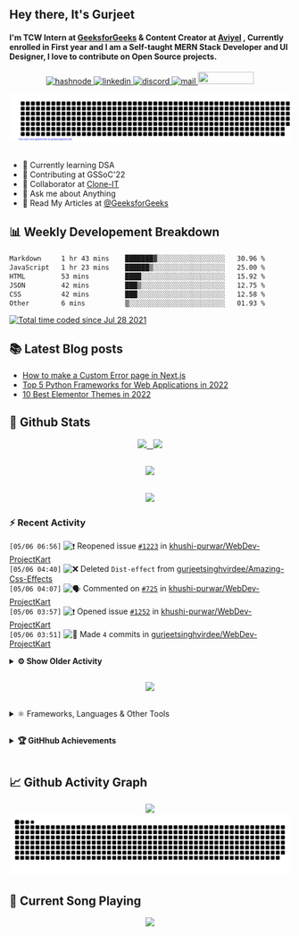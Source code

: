 ## Hey there, It's Gurjeet
#### I'm TCW Intern at [GeeksforGeeks](https://www.geeksforgeeks.org/) & Content Creator at [Aviyel](https://aviyel.com/discussions) , Currently enrolled in First year and I am a Self-taught MERN Stack Developer and UI Designer, I love to contribute on Open Source projects. 

<p align="center">
    <a href="https://gurjeet.hashnode.dev/" target="_blank">
    <img src="https://img.shields.io/badge/@gurjeetsingh-5C87FE?style=for-the-badge&logo=hashnode&logoColor=white" width="130" height="22" alt="hashnode">
    <a href="https://www.linkedin.com/in/gurjeet-singh-virdee-25a476199/" target="_blank">
    <img src="https://img.shields.io/badge/Gurjeet%20Singh%20Virdee-1976D2?style=for-the-badge&logo=linkedin&logoColor=white" width="150" height="22" alt="linkedin">
    <a href="https://discordapp.com/users/916597112882495510" target="_blank">
    <img src="https://img.shields.io/badge/@Guri-5865F2?style=for-the-badge&logo=discord&logoColor=white" width="80" height="22" alt="discord">
    <a href="https://leetcode.com/gurjeetsinghvirdee/" target="_blank">
    <img src="https://img.shields.io/badge/@gurjeetsinghvirdee-FFA116?style=for-the-badge&logo=leetcode&logoColor=white" width="150" height="22" alt="mail">
    <a href = "mailto: gurjeetsinghvirdee@gmail.com" target="_blank"><img src="https://img.shields.io/badge/Say, Hello-D74E43?style=for-the-badge&logo=gmail&logoColor=white" width="100" height="22"></a>
 </p>
 
<p align="center">
    <img src="https://github.com/gurjeetsinghvirdee/gurjeetsinghvirdee/blob/main/gitartwork.svg" />
</p>    
   
 
##         
        
<ul align="left">
  <li> 🏫 Currently learning DSA </li>
  <li> 💜 Contributing at GSSoC'22 </li>
  <li> 🤝 Collaborator at <a href="https://github.com/Rayman-Sodhi/Clone-IT"> Clone-IT </a></li>
  <li> 💬 Ask me about Anything </li>
  <li> 📕 Read My Articles at 
   <a href="https://auth.geeksforgeeks.org/user/gurjeetsinghvirdee/articles" target="_blank">@GeeksforGeeks</a>
 </li>
</ul>  
        
##        
  
## 📊 Weekly Developement Breakdown
  
<!--START_SECTION:waka-->

```text
Markdown     1 hr 43 mins    ███████▓░░░░░░░░░░░░░░░░░   30.96 %
JavaScript   1 hr 23 mins    ██████▒░░░░░░░░░░░░░░░░░░   25.00 %
HTML         53 mins         ████░░░░░░░░░░░░░░░░░░░░░   15.92 %
JSON         42 mins         ███▒░░░░░░░░░░░░░░░░░░░░░   12.75 %
CSS          42 mins         ███░░░░░░░░░░░░░░░░░░░░░░   12.58 %
Other        6 mins          ▒░░░░░░░░░░░░░░░░░░░░░░░░   01.93 %
```

<!--END_SECTION:waka--> 

<a href="https://wakatime.com/@ff7098eb-56b3-4619-bbbb-86aad0fce365"><img src="https://wakatime.com/badge/user/ff7098eb-56b3-4619-bbbb-86aad0fce365.svg?style=for-the-badge" alt="Total time coded since Jul 28 2021" /></a>
  
    
## 📚 Latest Blog posts
<!-- BLOG-POST-LIST:START -->
- [How to make a Custom Error page in Next.js](https://gurjeet.hashnode.dev/how-to-make-a-custom-error-page-in-nextjs)
- [Top 5 Python Frameworks for Web Applications in 2022](https://gurjeet.hashnode.dev/top-5-python-frameworks-for-web-applications-in-2022)
- [10 Best Elementor Themes in 2022](https://gurjeet.hashnode.dev/10-best-elementor-themes-in-2022)
<!-- BLOG-POST-LIST:END -->  
  
##
        
## 💫 Github Stats
        
<div align="center">
 <a href="https://github-readme-streak-stats.herokuapp.com/?user=gurjeetsinghvirdee&theme=synthwave" target="_blank">
   <img width="45%" src="https://github-readme-streak-stats.herokuapp.com/?user=gurjeetsinghvirdee&theme=synthwave" /> &nbsp;
 </a>
    
 <a href="https://github-readme-stats.vercel.app/api?username=gurjeetsinghvirdee&show_icons=true&theme=synthwave&include_all_commits=true" target="_blank">
  <img width="45%" src="https://github-readme-stats.vercel.app/api?username=gurjeetsinghvirdee&show_icons=true&theme=synthwave&include_all_commits=true" />
 </a>
</div>      
  
##
        
<div align="center">
   <a href="https://github-readme-stats.vercel.app/api/top-langs/?username=gurjeetsinghvirdee&layout=compact&hide=html&theme=synthwave" target="_blank">
       <img width="43%" src="https://github-readme-stats.vercel.app/api/top-langs/?username=gurjeetsinghvirdee&layout=compact&&theme=synthwave" />  
   </a> 
</div>   

##        
  
<p align="center">
  <img src="https://github-profile-summary-cards.vercel.app/api/cards/profile-details?username=gurjeetsinghvirdee&theme=dracula&hide_border=true" />
</p>
        
### ⚡ Recent Activity     
        
<!--START_SECTION:activity-->  
`[05/06 06:56]` <img alt="❗️" src="https://github.com/cheesits456/github-activity-readme/raw/master/icons/issue.png" align="top" height="18"> Reopened issue [`#1223`](https://github.com//khushi-purwar/WebDev-ProjectKart/issues/1223 'RomRom travel website') in [khushi-purwar/WebDev-ProjectKart](https://github.com/khushi-purwar/WebDev-ProjectKart)  
`[05/06 04:40]` <img alt="❌" src="https://github.com/cheesits456/github-activity-readme/raw/master/icons/delete.png" align="top" height="18"> Deleted `Dist-effect` from [gurjeetsinghvirdee/Amazing-Css-Effects](https://github.com/gurjeetsinghvirdee/Amazing-Css-Effects)  
`[05/06 04:07]` <img alt="🗣" src="https://github.com/cheesits456/github-activity-readme/raw/master/icons/comment.png" align="top" height="18"> Commented on [`#725`](https://github.com//khushi-purwar/WebDev-ProjectKart/issues/725 'Adding SpaceX Website Clone') in [khushi-purwar/WebDev-ProjectKart](https://github.com/khushi-purwar/WebDev-ProjectKart)  
`[05/06 03:57]` <img alt="❗️" src="https://github.com/cheesits456/github-activity-readme/raw/master/icons/issue.png" align="top" height="18"> Opened issue [`#1252`](https://github.com//khushi-purwar/WebDev-ProjectKart/issues/1252 'Markdown Blog') in [khushi-purwar/WebDev-ProjectKart](https://github.com/khushi-purwar/WebDev-ProjectKart)  
`[05/06 03:51]` <img alt="📝" src="https://github.com/cheesits456/github-activity-readme/raw/master/icons/commit.png" align="top" height="18"> Made `4` commits in [gurjeetsinghvirdee/WebDev-ProjectKart](https://github.com/gurjeetsinghvirdee/WebDev-ProjectKart)  

<details><summary><b> ⚙️ Show Older Activity</b></summary>

`[05/06 03:27]` <img alt="🎉" src="https://github.com/cheesits456/github-activity-readme/raw/master/icons/merge.png" align="top" height="18"> Merged PR [`#1251`](https://github.com//khushi-purwar/WebDev-ProjectKart/pull/1251 'Sound Classifier added') in [khushi-purwar/WebDev-ProjectKart](https://github.com/khushi-purwar/WebDev-ProjectKart)  
`[05/06 03:27]` <img alt="📝" src="https://github.com/cheesits456/github-activity-readme/raw/master/icons/commit.png" align="top" height="18"> Made `4` commits in [khushi-purwar/WebDev-ProjectKart](https://github.com/khushi-purwar/WebDev-ProjectKart)  
`[05/06 03:27]` <img alt="❗️" src="https://github.com/cheesits456/github-activity-readme/raw/master/icons/issue.png" align="top" height="18"> Closed issue [`#1201`](https://github.com//khushi-purwar/WebDev-ProjectKart/issues/1201 'Sound Classifier Web App') in [khushi-purwar/WebDev-ProjectKart](https://github.com/khushi-purwar/WebDev-ProjectKart)  
`[05/06 03:26]` <img alt="🗣" src="https://github.com/cheesits456/github-activity-readme/raw/master/icons/comment.png" align="top" height="18"> Commented on [`#1251`](https://github.com//khushi-purwar/WebDev-ProjectKart/issues/1251 'Sound Classifier added') in [khushi-purwar/WebDev-ProjectKart](https://github.com/khushi-purwar/WebDev-ProjectKart)  
`[05/06 03:25]` <img alt="🗣" src="https://github.com/cheesits456/github-activity-readme/raw/master/icons/comment.png" align="top" height="18"> Commented on [`#1251`](https://github.com//khushi-purwar/WebDev-ProjectKart/issues/1251 'Sound Classifier added') in [khushi-purwar/WebDev-ProjectKart](https://github.com/khushi-purwar/WebDev-ProjectKart)  
`[05/06 03:24]` <img alt="🔍" src="https://github.com/cheesits456/github-activity-readme/raw/master/icons/review.png" align="top" height="18"> Reviewed [`#1251`](https://github.com//khushi-purwar/WebDev-ProjectKart/pull/1251 'Sound Classifier added') in [khushi-purwar/WebDev-ProjectKart](https://github.com/khushi-purwar/WebDev-ProjectKart)  
`[05/06 03:21]` <img alt="📝" src="https://github.com/cheesits456/github-activity-readme/raw/master/icons/commit.png" align="top" height="18"> Made `7` commits in [gurjeetsinghvirdee/WebDev-ProjectKart](https://github.com/gurjeetsinghvirdee/WebDev-ProjectKart)  
`[05/06 03:18]` <img alt="📝" src="https://github.com/cheesits456/github-activity-readme/raw/master/icons/commit.png" align="top" height="18"> Made `5` commits in [Rayman-Sodhi/Clone-IT](https://github.com/Rayman-Sodhi/Clone-IT)  
`[05/06 03:18]` <img alt="🎉" src="https://github.com/cheesits456/github-activity-readme/raw/master/icons/merge.png" align="top" height="18"> Merged PR [`#434`](https://github.com//Rayman-Sodhi/Clone-IT/pull/434 'Weather') in [Rayman-Sodhi/Clone-IT](https://github.com/Rayman-Sodhi/Clone-IT)  
`[05/06 03:18]` <img alt="📝" src="https://github.com/cheesits456/github-activity-readme/raw/master/icons/commit.png" align="top" height="18"> Made `13` commits in [Ashish4321-hub/Clone-IT](https://github.com/Ashish4321-hub/Clone-IT)  
`[05/06 02:43]` <img alt="❗️" src="https://github.com/cheesits456/github-activity-readme/raw/master/icons/issue.png" align="top" height="18"> Closed issue [`#1247`](https://github.com//khushi-purwar/WebDev-ProjectKart/issues/1247 'Character Limit') in [khushi-purwar/WebDev-ProjectKart](https://github.com/khushi-purwar/WebDev-ProjectKart)  
`[05/06 02:43]` <img alt="🗣" src="https://github.com/cheesits456/github-activity-readme/raw/master/icons/comment.png" align="top" height="18"> Commented on [`#1250`](https://github.com//khushi-purwar/WebDev-ProjectKart/issues/1250 'Beauty store - ecommerce website ') in [khushi-purwar/WebDev-ProjectKart](https://github.com/khushi-purwar/WebDev-ProjectKart)  
`[05/06 02:41]` <img alt="📝" src="https://github.com/cheesits456/github-activity-readme/raw/master/icons/commit.png" align="top" height="18"> Made `7` commits in [khushi-purwar/WebDev-ProjectKart](https://github.com/khushi-purwar/WebDev-ProjectKart)  
`[05/06 02:41]` <img alt="🎉" src="https://github.com/cheesits456/github-activity-readme/raw/master/icons/merge.png" align="top" height="18"> Merged PR [`#1245`](https://github.com//khushi-purwar/WebDev-ProjectKart/pull/1245 'Added Special Number Checker') in [khushi-purwar/WebDev-ProjectKart](https://github.com/khushi-purwar/WebDev-ProjectKart)  
`[05/06 02:41]` <img alt="❗️" src="https://github.com/cheesits456/github-activity-readme/raw/master/icons/issue.png" align="top" height="18"> Closed issue [`#1113`](https://github.com//khushi-purwar/WebDev-ProjectKart/issues/1113 'Adding a Special Number Checker') in [khushi-purwar/WebDev-ProjectKart](https://github.com/khushi-purwar/WebDev-ProjectKart)  
`[05/06 02:41]` <img alt="🔍" src="https://github.com/cheesits456/github-activity-readme/raw/master/icons/review.png" align="top" height="18"> Reviewed [`#1245`](https://github.com//khushi-purwar/WebDev-ProjectKart/pull/1245 'Added Special Number Checker') in [khushi-purwar/WebDev-ProjectKart](https://github.com/khushi-purwar/WebDev-ProjectKart)  
`[05/06 02:38]` <img alt="📝" src="https://github.com/cheesits456/github-activity-readme/raw/master/icons/commit.png" align="top" height="18"> Made `1` commit in [Rayman-Sodhi/Clone-IT](https://github.com/Rayman-Sodhi/Clone-IT)  
`[05/06 02:35]` <img alt="🗣" src="https://github.com/cheesits456/github-activity-readme/raw/master/icons/comment.png" align="top" height="18"> Commented on [`#224`](https://github.com//Rayman-Sodhi/Clone-IT/issues/224 'Add 2048 game') in [Rayman-Sodhi/Clone-IT](https://github.com/Rayman-Sodhi/Clone-IT)  
`[05/06 02:29]` <img alt="🗣" src="https://github.com/cheesits456/github-activity-readme/raw/master/icons/comment.png" align="top" height="18"> Commented on [`#224`](https://github.com//Rayman-Sodhi/Clone-IT/issues/224 'Add 2048 game') in [Rayman-Sodhi/Clone-IT](https://github.com/Rayman-Sodhi/Clone-IT)  
`[05/06 02:28]` <img alt="🗣" src="https://github.com/cheesits456/github-activity-readme/raw/master/icons/comment.png" align="top" height="18"> Commented on [`#224`](https://github.com//Rayman-Sodhi/Clone-IT/issues/224 'Add 2048 game') in [Rayman-Sodhi/Clone-IT](https://github.com/Rayman-Sodhi/Clone-IT)  
`[05/06 02:28]` <img alt="🗣" src="https://github.com/cheesits456/github-activity-readme/raw/master/icons/comment.png" align="top" height="18"> Commented on [`#224`](https://github.com//Rayman-Sodhi/Clone-IT/issues/224 'Add 2048 game') in [Rayman-Sodhi/Clone-IT](https://github.com/Rayman-Sodhi/Clone-IT)  
`[05/06 02:27]` <img alt="🗣" src="https://github.com/cheesits456/github-activity-readme/raw/master/icons/comment.png" align="top" height="18"> Commented on [`#434`](https://github.com//Rayman-Sodhi/Clone-IT/issues/434 'Weather') in [Rayman-Sodhi/Clone-IT](https://github.com/Rayman-Sodhi/Clone-IT)  
`[05/06 02:26]` <img alt="🔍" src="https://github.com/cheesits456/github-activity-readme/raw/master/icons/review.png" align="top" height="18"> Reviewed [`#434`](https://github.com//Rayman-Sodhi/Clone-IT/pull/434 'Weather') in [Rayman-Sodhi/Clone-IT](https://github.com/Rayman-Sodhi/Clone-IT)  
`[05/05 19:47]` <img alt="📝" src="https://github.com/cheesits456/github-activity-readme/raw/master/icons/commit.png" align="top" height="18"> Made `32` commits in [gurjeetsinghvirdee/WebDev-ProjectKart](https://github.com/gurjeetsinghvirdee/WebDev-ProjectKart)  
`[05/05 19:35]` <img alt="❗️" src="https://github.com/cheesits456/github-activity-readme/raw/master/icons/issue.png" align="top" height="18"> Closed issue [`#249`](https://github.com//khushi-purwar/WebDev-ProjectKart/issues/249 'Model Window') in [khushi-purwar/WebDev-ProjectKart](https://github.com/khushi-purwar/WebDev-ProjectKart)  
`[05/05 18:50]` <img alt="❗️" src="https://github.com/cheesits456/github-activity-readme/raw/master/icons/issue.png" align="top" height="18"> Closed issue [`#309`](https://github.com//abhijeet007rocks8/Dev-Scripts/issues/309 'Wikipedia clone') in [abhijeet007rocks8/Dev-Scripts](https://github.com/abhijeet007rocks8/Dev-Scripts)  
`[05/05 18:50]` <img alt="❗️" src="https://github.com/cheesits456/github-activity-readme/raw/master/icons/issue.png" align="top" height="18"> Closed issue [`#1221`](https://github.com//khushi-purwar/WebDev-ProjectKart/issues/1221 'Portfolio-website') in [khushi-purwar/WebDev-ProjectKart](https://github.com/khushi-purwar/WebDev-ProjectKart)  
`[05/05 18:42]` <img alt="📝" src="https://github.com/cheesits456/github-activity-readme/raw/master/icons/commit.png" align="top" height="18"> Made `3` commits in [khushi-purwar/WebDev-ProjectKart](https://github.com/khushi-purwar/WebDev-ProjectKart)  
`[05/05 18:42]` <img alt="❗️" src="https://github.com/cheesits456/github-activity-readme/raw/master/icons/issue.png" align="top" height="18"> Closed issue [`#1230`](https://github.com//khushi-purwar/WebDev-ProjectKart/issues/1230 'POLL UI ') in [khushi-purwar/WebDev-ProjectKart](https://github.com/khushi-purwar/WebDev-ProjectKart)  
`[05/05 18:42]` <img alt="🎉" src="https://github.com/cheesits456/github-activity-readme/raw/master/icons/merge.png" align="top" height="18"> Merged PR [`#1244`](https://github.com//khushi-purwar/WebDev-ProjectKart/pull/1244 'Poll UI') in [khushi-purwar/WebDev-ProjectKart](https://github.com/khushi-purwar/WebDev-ProjectKart)  
`[05/05 18:42]` <img alt="🔍" src="https://github.com/cheesits456/github-activity-readme/raw/master/icons/review.png" align="top" height="18"> Reviewed [`#1244`](https://github.com//khushi-purwar/WebDev-ProjectKart/pull/1244 'Poll UI') in [khushi-purwar/WebDev-ProjectKart](https://github.com/khushi-purwar/WebDev-ProjectKart)  
`[05/05 18:39]` <img alt="📝" src="https://github.com/cheesits456/github-activity-readme/raw/master/icons/commit.png" align="top" height="18"> Made `5` commits in [khushi-purwar/WebDev-ProjectKart](https://github.com/khushi-purwar/WebDev-ProjectKart)  
`[05/05 18:39]` <img alt="🎉" src="https://github.com/cheesits456/github-activity-readme/raw/master/icons/merge.png" align="top" height="18"> Merged PR [`#1242`](https://github.com//khushi-purwar/WebDev-ProjectKart/pull/1242 'Issue #1202 resolved: Alarm App') in [khushi-purwar/WebDev-ProjectKart](https://github.com/khushi-purwar/WebDev-ProjectKart)  
`[05/05 18:39]` <img alt="❗️" src="https://github.com/cheesits456/github-activity-readme/raw/master/icons/issue.png" align="top" height="18"> Closed issue [`#1202`](https://github.com//khushi-purwar/WebDev-ProjectKart/issues/1202 'Making Alarm app') in [khushi-purwar/WebDev-ProjectKart](https://github.com/khushi-purwar/WebDev-ProjectKart)  
`[05/05 18:37]` <img alt="🔍" src="https://github.com/cheesits456/github-activity-readme/raw/master/icons/review.png" align="top" height="18"> Reviewed [`#1242`](https://github.com//khushi-purwar/WebDev-ProjectKart/pull/1242 'Issue #1202 resolved: Alarm App') in [khushi-purwar/WebDev-ProjectKart](https://github.com/khushi-purwar/WebDev-ProjectKart)  
`[05/05 18:36]` <img alt="🗣" src="https://github.com/cheesits456/github-activity-readme/raw/master/icons/comment.png" align="top" height="18"> Commented on [`#1243`](https://github.com//khushi-purwar/WebDev-ProjectKart/issues/1243 'AI face detection') in [khushi-purwar/WebDev-ProjectKart](https://github.com/khushi-purwar/WebDev-ProjectKart)  
`[05/05 18:19]` <img alt="🗣" src="https://github.com/cheesits456/github-activity-readme/raw/master/icons/comment.png" align="top" height="18"> Commented on [`#224`](https://github.com//Rayman-Sodhi/Clone-IT/issues/224 'Add 2048 game') in [Rayman-Sodhi/Clone-IT](https://github.com/Rayman-Sodhi/Clone-IT)  
`[05/05 17:47]` <img alt="🗣" src="https://github.com/cheesits456/github-activity-readme/raw/master/icons/comment.png" align="top" height="18"> Commented on [`#273`](https://github.com//surajm-333/Ace-The-FrontEnd/issues/273 'Add 2048 game') in [surajm-333/Ace-The-FrontEnd](https://github.com/surajm-333/Ace-The-FrontEnd)  
`[05/05 17:44]` <img alt="🗣" src="https://github.com/cheesits456/github-activity-readme/raw/master/icons/comment.png" align="top" height="18"> Commented on [`#917`](https://github.com//khushi-purwar/WebDev-ProjectKart/issues/917 'Add Whatsapp Clone') in [khushi-purwar/WebDev-ProjectKart](https://github.com/khushi-purwar/WebDev-ProjectKart)  
`[05/05 17:36]` <img alt="❗️" src="https://github.com/cheesits456/github-activity-readme/raw/master/icons/issue.png" align="top" height="18"> Closed issue [`#1241`](https://github.com//khushi-purwar/WebDev-ProjectKart/issues/1241 'GITHUB CLONE') in [khushi-purwar/WebDev-ProjectKart](https://github.com/khushi-purwar/WebDev-ProjectKart)  
`[05/05 17:36]` <img alt="🗣" src="https://github.com/cheesits456/github-activity-readme/raw/master/icons/comment.png" align="top" height="18"> Commented on [`#1241`](https://github.com//khushi-purwar/WebDev-ProjectKart/issues/1241 'GITHUB CLONE') in [khushi-purwar/WebDev-ProjectKart](https://github.com/khushi-purwar/WebDev-ProjectKart)  
`[05/05 17:34]` <img alt="🗣" src="https://github.com/cheesits456/github-activity-readme/raw/master/icons/comment.png" align="top" height="18"> Commented on [`#1237`](https://github.com//khushi-purwar/WebDev-ProjectKart/issues/1237 'Netflix Clone') in [khushi-purwar/WebDev-ProjectKart](https://github.com/khushi-purwar/WebDev-ProjectKart)  
`[05/05 17:31]` <img alt="🗣" src="https://github.com/cheesits456/github-activity-readme/raw/master/icons/comment.png" align="top" height="18"> Commented on [`#1239`](https://github.com//khushi-purwar/WebDev-ProjectKart/issues/1239 'To Do App') in [khushi-purwar/WebDev-ProjectKart](https://github.com/khushi-purwar/WebDev-ProjectKart)  
`[05/05 17:30]` <img alt="❗️" src="https://github.com/cheesits456/github-activity-readme/raw/master/icons/issue.png" align="top" height="18"> Closed issue [`#453`](https://github.com//khushi-purwar/WebDev-ProjectKart/issues/453 'Add an To-Do App') in [khushi-purwar/WebDev-ProjectKart](https://github.com/khushi-purwar/WebDev-ProjectKart)  
`[05/05 17:30]` <img alt="🎉" src="https://github.com/cheesits456/github-activity-readme/raw/master/icons/merge.png" align="top" height="18"> Merged PR [`#1239`](https://github.com//khushi-purwar/WebDev-ProjectKart/pull/1239 'To Do App') in [khushi-purwar/WebDev-ProjectKart](https://github.com/khushi-purwar/WebDev-ProjectKart)  
`[05/05 17:30]` <img alt="📝" src="https://github.com/cheesits456/github-activity-readme/raw/master/icons/commit.png" align="top" height="18"> Made `6` commits in [khushi-purwar/WebDev-ProjectKart](https://github.com/khushi-purwar/WebDev-ProjectKart)  
`[05/05 17:25]` <img alt="🔍" src="https://github.com/cheesits456/github-activity-readme/raw/master/icons/review.png" align="top" height="18"> Reviewed [`#1239`](https://github.com//khushi-purwar/WebDev-ProjectKart/pull/1239 'To Do App') in [khushi-purwar/WebDev-ProjectKart](https://github.com/khushi-purwar/WebDev-ProjectKart)  
`[05/05 17:17]` <img alt="🗣" src="https://github.com/cheesits456/github-activity-readme/raw/master/icons/comment.png" align="top" height="18"> Commented on [`#14`](https://github.com//KaizenGirl1111/GSGrihSangini/issues/14 'Host and integrate a chatbot to the current home page ') in [KaizenGirl1111/GSGrihSangini](https://github.com/KaizenGirl1111/GSGrihSangini)  
`[05/05 17:03]` <img alt="📝" src="https://github.com/cheesits456/github-activity-readme/raw/master/icons/commit.png" align="top" height="18"> Made `2` commits in [khushi-purwar/WebDev-ProjectKart](https://github.com/khushi-purwar/WebDev-ProjectKart)  
`[05/05 17:03]` <img alt="🎉" src="https://github.com/cheesits456/github-activity-readme/raw/master/icons/merge.png" align="top" height="18"> Merged PR [`#1240`](https://github.com//khushi-purwar/WebDev-ProjectKart/pull/1240 'portfolio template 2.0') in [khushi-purwar/WebDev-ProjectKart](https://github.com/khushi-purwar/WebDev-ProjectKart)  
`[05/05 17:02]` <img alt="🔍" src="https://github.com/cheesits456/github-activity-readme/raw/master/icons/review.png" align="top" height="18"> Reviewed [`#1240`](https://github.com//khushi-purwar/WebDev-ProjectKart/pull/1240 'portfolio template 2.0') in [khushi-purwar/WebDev-ProjectKart](https://github.com/khushi-purwar/WebDev-ProjectKart)  
`[05/05 16:59]` <img alt="🔍" src="https://github.com/cheesits456/github-activity-readme/raw/master/icons/review.png" align="top" height="18"> Reviewed [`#1239`](https://github.com//khushi-purwar/WebDev-ProjectKart/pull/1239 'To Do App') in [khushi-purwar/WebDev-ProjectKart](https://github.com/khushi-purwar/WebDev-ProjectKart)  
`[05/05 16:46]` <img alt="📝" src="https://github.com/cheesits456/github-activity-readme/raw/master/icons/commit.png" align="top" height="18"> Made `5` commits in [khushi-purwar/WebDev-ProjectKart](https://github.com/khushi-purwar/WebDev-ProjectKart)  
`[05/05 16:46]` <img alt="🎉" src="https://github.com/cheesits456/github-activity-readme/raw/master/icons/merge.png" align="top" height="18"> Merged PR [`#1238`](https://github.com//khushi-purwar/WebDev-ProjectKart/pull/1238 'Added String Anagram Checker') in [khushi-purwar/WebDev-ProjectKart](https://github.com/khushi-purwar/WebDev-ProjectKart)  
`[05/05 16:46]` <img alt="❗️" src="https://github.com/cheesits456/github-activity-readme/raw/master/icons/issue.png" align="top" height="18"> Closed issue [`#993`](https://github.com//khushi-purwar/WebDev-ProjectKart/issues/993 'Adding String Anagram Checker') in [khushi-purwar/WebDev-ProjectKart](https://github.com/khushi-purwar/WebDev-ProjectKart)  
`[05/05 16:45]` <img alt="🔍" src="https://github.com/cheesits456/github-activity-readme/raw/master/icons/review.png" align="top" height="18"> Reviewed [`#1238`](https://github.com//khushi-purwar/WebDev-ProjectKart/pull/1238 'Added String Anagram Checker') in [khushi-purwar/WebDev-ProjectKart](https://github.com/khushi-purwar/WebDev-ProjectKart)  
`[05/05 16:43]` <img alt="❗️" src="https://github.com/cheesits456/github-activity-readme/raw/master/icons/issue.png" align="top" height="18"> Closed issue [`#1233`](https://github.com//khushi-purwar/WebDev-ProjectKart/issues/1233 'VegeShop website') in [khushi-purwar/WebDev-ProjectKart](https://github.com/khushi-purwar/WebDev-ProjectKart)  
`[05/05 16:43]` <img alt="🎉" src="https://github.com/cheesits456/github-activity-readme/raw/master/icons/merge.png" align="top" height="18"> Merged PR [`#1236`](https://github.com//khushi-purwar/WebDev-ProjectKart/pull/1236 'vege shop web using react js') in [khushi-purwar/WebDev-ProjectKart](https://github.com/khushi-purwar/WebDev-ProjectKart)  
`[05/05 16:43]` <img alt="📝" src="https://github.com/cheesits456/github-activity-readme/raw/master/icons/commit.png" align="top" height="18"> Made `2` commits in [khushi-purwar/WebDev-ProjectKart](https://github.com/khushi-purwar/WebDev-ProjectKart)  
`[05/05 16:42]` <img alt="🔍" src="https://github.com/cheesits456/github-activity-readme/raw/master/icons/review.png" align="top" height="18"> Reviewed [`#1236`](https://github.com//khushi-purwar/WebDev-ProjectKart/pull/1236 'vege shop web using react js') in [khushi-purwar/WebDev-ProjectKart](https://github.com/khushi-purwar/WebDev-ProjectKart)  
`[05/05 16:42]` <img alt="❗️" src="https://github.com/cheesits456/github-activity-readme/raw/master/icons/issue.png" align="top" height="18"> Closed issue [`#1138`](https://github.com//khushi-purwar/WebDev-ProjectKart/issues/1138 'Notes App') in [khushi-purwar/WebDev-ProjectKart](https://github.com/khushi-purwar/WebDev-ProjectKart)  
`[05/05 16:41]` <img alt="🎉" src="https://github.com/cheesits456/github-activity-readme/raw/master/icons/merge.png" align="top" height="18"> Merged PR [`#1231`](https://github.com//khushi-purwar/WebDev-ProjectKart/pull/1231 'Advanced Notes App') in [khushi-purwar/WebDev-ProjectKart](https://github.com/khushi-purwar/WebDev-ProjectKart)  
`[05/05 16:41]` <img alt="📝" src="https://github.com/cheesits456/github-activity-readme/raw/master/icons/commit.png" align="top" height="18"> Made `3` commits in [khushi-purwar/WebDev-ProjectKart](https://github.com/khushi-purwar/WebDev-ProjectKart)  
`[05/05 16:41]` <img alt="🔍" src="https://github.com/cheesits456/github-activity-readme/raw/master/icons/review.png" align="top" height="18"> Reviewed [`#1231`](https://github.com//khushi-purwar/WebDev-ProjectKart/pull/1231 'Advanced Notes App') in [khushi-purwar/WebDev-ProjectKart](https://github.com/khushi-purwar/WebDev-ProjectKart)  
`[05/05 16:40]` <img alt="❗️" src="https://github.com/cheesits456/github-activity-readme/raw/master/icons/issue.png" align="top" height="18"> Closed issue [`#1142`](https://github.com//khushi-purwar/WebDev-ProjectKart/issues/1142 'Card Game') in [khushi-purwar/WebDev-ProjectKart](https://github.com/khushi-purwar/WebDev-ProjectKart)  
`[05/05 16:40]` <img alt="🎉" src="https://github.com/cheesits456/github-activity-readme/raw/master/icons/merge.png" align="top" height="18"> Merged PR [`#1229`](https://github.com//khushi-purwar/WebDev-ProjectKart/pull/1229 'Card Game') in [khushi-purwar/WebDev-ProjectKart](https://github.com/khushi-purwar/WebDev-ProjectKart)  
`[05/05 16:40]` <img alt="📝" src="https://github.com/cheesits456/github-activity-readme/raw/master/icons/commit.png" align="top" height="18"> Made `3` commits in [khushi-purwar/WebDev-ProjectKart](https://github.com/khushi-purwar/WebDev-ProjectKart)  
`[05/05 16:40]` <img alt="🔍" src="https://github.com/cheesits456/github-activity-readme/raw/master/icons/review.png" align="top" height="18"> Reviewed [`#1229`](https://github.com//khushi-purwar/WebDev-ProjectKart/pull/1229 'Card Game') in [khushi-purwar/WebDev-ProjectKart](https://github.com/khushi-purwar/WebDev-ProjectKart)  
`[05/05 16:36]` <img alt="🗣" src="https://github.com/cheesits456/github-activity-readme/raw/master/icons/comment.png" align="top" height="18"> Commented on [`#1235`](https://github.com//khushi-purwar/WebDev-ProjectKart/issues/1235 'Netflix Clone') in [khushi-purwar/WebDev-ProjectKart](https://github.com/khushi-purwar/WebDev-ProjectKart)  
`[05/05 16:30]` <img alt="📝" src="https://github.com/cheesits456/github-activity-readme/raw/master/icons/commit.png" align="top" height="18"> Made `1` commit in [gurjeetsinghvirdee/WebDev-ProjectKart](https://github.com/gurjeetsinghvirdee/WebDev-ProjectKart)  
`[05/05 16:28]` <img alt="✅" src="https://github.com/cheesits456/github-activity-readme/raw/master/icons/pr-open.png" align="top" height="18"> Opened PR [`#1237`](https://github.com//khushi-purwar/WebDev-ProjectKart/pull/1237 'Netflix Clone') in [khushi-purwar/WebDev-ProjectKart](https://github.com/khushi-purwar/WebDev-ProjectKart)  
`[05/05 16:24]` <img alt="🗣" src="https://github.com/cheesits456/github-activity-readme/raw/master/icons/comment.png" align="top" height="18"> Commented on [`#1235`](https://github.com//khushi-purwar/WebDev-ProjectKart/issues/1235 'Netflix Clone') in [khushi-purwar/WebDev-ProjectKart](https://github.com/khushi-purwar/WebDev-ProjectKart)  
`[05/05 16:16]` <img alt="📝" src="https://github.com/cheesits456/github-activity-readme/raw/master/icons/commit.png" align="top" height="18"> Made `2` commits in [Rayman-Sodhi/Clone-IT](https://github.com/Rayman-Sodhi/Clone-IT)  
`[05/05 16:16]` <img alt="🎉" src="https://github.com/cheesits456/github-activity-readme/raw/master/icons/merge.png" align="top" height="18"> Merged PR [`#440`](https://github.com//Rayman-Sodhi/Clone-IT/pull/440 'Wordle description changed') in [Rayman-Sodhi/Clone-IT](https://github.com/Rayman-Sodhi/Clone-IT)  
`[05/05 16:16]` <img alt="❗️" src="https://github.com/cheesits456/github-activity-readme/raw/master/icons/issue.png" align="top" height="18"> Closed issue [`#439`](https://github.com//Rayman-Sodhi/Clone-IT/issues/439 'Wrong description of Wordle Clone ') in [Rayman-Sodhi/Clone-IT](https://github.com/Rayman-Sodhi/Clone-IT)  
`[05/05 16:16]` <img alt="🔍" src="https://github.com/cheesits456/github-activity-readme/raw/master/icons/review.png" align="top" height="18"> Reviewed [`#440`](https://github.com//Rayman-Sodhi/Clone-IT/pull/440 'Wordle description changed') in [Rayman-Sodhi/Clone-IT](https://github.com/Rayman-Sodhi/Clone-IT)  
`[05/05 16:10]` <img alt="📂" src="https://github.com/cheesits456/github-activity-readme/raw/master/icons/create-branch.png" align="top" height="18"> Created branch [`flix`](https://github.com/gurjeetsinghvirdee/WebDev-ProjectKart/tree/flix) in [gurjeetsinghvirdee/WebDev-ProjectKart](https://github.com/gurjeetsinghvirdee/WebDev-ProjectKart)  
`[05/05 16:04]` <img alt="📝" src="https://github.com/cheesits456/github-activity-readme/raw/master/icons/commit.png" align="top" height="18"> Made `3` commits in [gurjeetsinghvirdee/WebDev-ProjectKart](https://github.com/gurjeetsinghvirdee/WebDev-ProjectKart)  
`[05/05 16:00]` <img alt="❗️" src="https://github.com/cheesits456/github-activity-readme/raw/master/icons/issue.png" align="top" height="18"> Closed issue [`#1219`](https://github.com//khushi-purwar/WebDev-ProjectKart/issues/1219 'Quizz app using react js and api') in [khushi-purwar/WebDev-ProjectKart](https://github.com/khushi-purwar/WebDev-ProjectKart)  
`[05/05 16:00]` <img alt="📝" src="https://github.com/cheesits456/github-activity-readme/raw/master/icons/commit.png" align="top" height="18"> Made `3` commits in [khushi-purwar/WebDev-ProjectKart](https://github.com/khushi-purwar/WebDev-ProjectKart)  
`[05/05 16:00]` <img alt="🎉" src="https://github.com/cheesits456/github-activity-readme/raw/master/icons/merge.png" align="top" height="18"> Merged PR [`#1226`](https://github.com//khushi-purwar/WebDev-ProjectKart/pull/1226 'quiz app using reactjs and trivi api') in [khushi-purwar/WebDev-ProjectKart](https://github.com/khushi-purwar/WebDev-ProjectKart)  
`[05/05 15:59]` <img alt="🔍" src="https://github.com/cheesits456/github-activity-readme/raw/master/icons/review.png" align="top" height="18"> Reviewed [`#1226`](https://github.com//khushi-purwar/WebDev-ProjectKart/pull/1226 'quiz app using reactjs and trivi api') in [khushi-purwar/WebDev-ProjectKart](https://github.com/khushi-purwar/WebDev-ProjectKart)  
`[05/05 15:58]` <img alt="❗️" src="https://github.com/cheesits456/github-activity-readme/raw/master/icons/issue.png" align="top" height="18"> Opened issue [`#1235`](https://github.com//khushi-purwar/WebDev-ProjectKart/issues/1235 'Netflix Clone') in [khushi-purwar/WebDev-ProjectKart](https://github.com/khushi-purwar/WebDev-ProjectKart)  
`[05/05 15:51]` <img alt="📝" src="https://github.com/cheesits456/github-activity-readme/raw/master/icons/commit.png" align="top" height="18"> Made `39` commits in [gurjeetsinghvirdee/WebDev-ProjectKart](https://github.com/gurjeetsinghvirdee/WebDev-ProjectKart)  
`[05/05 15:49]` <img alt="🗣" src="https://github.com/cheesits456/github-activity-readme/raw/master/icons/comment.png" align="top" height="18"> Commented on [`#1230`](https://github.com//khushi-purwar/WebDev-ProjectKart/issues/1230 'POLL UI ') in [khushi-purwar/WebDev-ProjectKart](https://github.com/khushi-purwar/WebDev-ProjectKart)  
`[05/05 15:48]` <img alt="🗣" src="https://github.com/cheesits456/github-activity-readme/raw/master/icons/comment.png" align="top" height="18"> Commented on [`#1226`](https://github.com//khushi-purwar/WebDev-ProjectKart/issues/1226 'quiz app using reactjs and trivi api') in [khushi-purwar/WebDev-ProjectKart](https://github.com/khushi-purwar/WebDev-ProjectKart)  
`[05/05 15:45]` <img alt="🗣" src="https://github.com/cheesits456/github-activity-readme/raw/master/icons/comment.png" align="top" height="18"> Commented on [`#1226`](https://github.com//khushi-purwar/WebDev-ProjectKart/issues/1226 'quiz app using reactjs and trivi api') in [khushi-purwar/WebDev-ProjectKart](https://github.com/khushi-purwar/WebDev-ProjectKart)  
`[05/05 15:40]` <img alt="🔍" src="https://github.com/cheesits456/github-activity-readme/raw/master/icons/review.png" align="top" height="18"> Reviewed [`#1224`](https://github.com//khushi-purwar/WebDev-ProjectKart/pull/1224 'Added Virtual Keyboard ') in [khushi-purwar/WebDev-ProjectKart](https://github.com/khushi-purwar/WebDev-ProjectKart)  
`[05/05 15:38]` <img alt="🔍" src="https://github.com/cheesits456/github-activity-readme/raw/master/icons/review.png" align="top" height="18"> Reviewed [`#1226`](https://github.com//khushi-purwar/WebDev-ProjectKart/pull/1226 'quiz app using reactjs and trivi api') in [khushi-purwar/WebDev-ProjectKart](https://github.com/khushi-purwar/WebDev-ProjectKart)  
`[05/05 07:56]` <img alt="🍴" src="https://github.com/cheesits456/github-activity-readme/raw/master/icons/fork.png" align="top" height="18"> Forked [girlscript/gssoc-website-new](https://github.com/girlscript/gssoc-website-new) to [gurjeetsinghvirdee/gssoc-website-new](https://github.com/gurjeetsinghvirdee/gssoc-website-new)  
`[05/05 07:53]` <img alt="📝" src="https://github.com/cheesits456/github-activity-readme/raw/master/icons/commit.png" align="top" height="18"> Made `2` commits in [Rayman-Sodhi/Clone-IT](https://github.com/Rayman-Sodhi/Clone-IT)  
`[05/05 07:53]` <img alt="🎉" src="https://github.com/cheesits456/github-activity-readme/raw/master/icons/merge.png" align="top" height="18"> Merged PR [`#437`](https://github.com//Rayman-Sodhi/Clone-IT/pull/437 'CNN clone') in [Rayman-Sodhi/Clone-IT](https://github.com/Rayman-Sodhi/Clone-IT)  
`[05/05 07:53]` <img alt="🔍" src="https://github.com/cheesits456/github-activity-readme/raw/master/icons/review.png" align="top" height="18"> Reviewed [`#437`](https://github.com//Rayman-Sodhi/Clone-IT/pull/437 'CNN clone') in [Rayman-Sodhi/Clone-IT](https://github.com/Rayman-Sodhi/Clone-IT)  
`[05/05 07:50]` <img alt="📝" src="https://github.com/cheesits456/github-activity-readme/raw/master/icons/commit.png" align="top" height="18"> Made `1000` commits in [gurjeetsinghvirdee/GitHubGraduation-2022](https://github.com/gurjeetsinghvirdee/GitHubGraduation-2022)  
`[05/05 06:26]` <img alt="❗️" src="https://github.com/cheesits456/github-activity-readme/raw/master/icons/issue.png" align="top" height="18"> Closed issue [`#457`](https://github.com//khushi-purwar/WebDev-ProjectKart/issues/457 'Create BBC News Clone') in [khushi-purwar/WebDev-ProjectKart](https://github.com/khushi-purwar/WebDev-ProjectKart)  
`[05/05 06:26]` <img alt="❗️" src="https://github.com/cheesits456/github-activity-readme/raw/master/icons/issue.png" align="top" height="18"> Closed issue [`#531`](https://github.com//khushi-purwar/WebDev-ProjectKart/issues/531 'I want to add a personal portfolio website using reactjs') in [khushi-purwar/WebDev-ProjectKart](https://github.com/khushi-purwar/WebDev-ProjectKart)  
`[05/05 06:26]` <img alt="❗️" src="https://github.com/cheesits456/github-activity-readme/raw/master/icons/issue.png" align="top" height="18"> Closed issue [`#604`](https://github.com//khushi-purwar/WebDev-ProjectKart/issues/604 'Adding a Parallax Webpage') in [khushi-purwar/WebDev-ProjectKart](https://github.com/khushi-purwar/WebDev-ProjectKart)  
`[05/05 06:26]` <img alt="❗️" src="https://github.com/cheesits456/github-activity-readme/raw/master/icons/issue.png" align="top" height="18"> Closed issue [`#653`](https://github.com//khushi-purwar/WebDev-ProjectKart/issues/653 'Add Personal portfolio website using reactjs') in [khushi-purwar/WebDev-ProjectKart](https://github.com/khushi-purwar/WebDev-ProjectKart)  
`[05/05 06:26]` <img alt="❗️" src="https://github.com/cheesits456/github-activity-readme/raw/master/icons/issue.png" align="top" height="18"> Closed issue [`#668`](https://github.com//khushi-purwar/WebDev-ProjectKart/issues/668 'Adding Chrome T-Rex Game') in [khushi-purwar/WebDev-ProjectKart](https://github.com/khushi-purwar/WebDev-ProjectKart)  
`[05/05 06:26]` <img alt="❗️" src="https://github.com/cheesits456/github-activity-readme/raw/master/icons/issue.png" align="top" height="18"> Closed issue [`#691`](https://github.com//khushi-purwar/WebDev-ProjectKart/issues/691 'Adding an Arrow Swipe Game') in [khushi-purwar/WebDev-ProjectKart](https://github.com/khushi-purwar/WebDev-ProjectKart)  
`[05/05 06:25]` <img alt="❗️" src="https://github.com/cheesits456/github-activity-readme/raw/master/icons/issue.png" align="top" height="18"> Closed issue [`#705`](https://github.com//khushi-purwar/WebDev-ProjectKart/issues/705 'Adding Airbnb Website Clone') in [khushi-purwar/WebDev-ProjectKart](https://github.com/khushi-purwar/WebDev-ProjectKart)  
`[05/05 06:25]` <img alt="❗️" src="https://github.com/cheesits456/github-activity-readme/raw/master/icons/issue.png" align="top" height="18"> Closed issue [`#243`](https://github.com//khushi-purwar/WebDev-ProjectKart/issues/243 'Flappy bird game') in [khushi-purwar/WebDev-ProjectKart](https://github.com/khushi-purwar/WebDev-ProjectKart)  
`[05/05 06:25]` <img alt="❗️" src="https://github.com/cheesits456/github-activity-readme/raw/master/icons/issue.png" align="top" height="18"> Closed issue [`#235`](https://github.com//khushi-purwar/WebDev-ProjectKart/issues/235 'The link to repo is broken') in [khushi-purwar/WebDev-ProjectKart](https://github.com/khushi-purwar/WebDev-ProjectKart)  
`[05/05 06:25]` <img alt="❗️" src="https://github.com/cheesits456/github-activity-readme/raw/master/icons/issue.png" align="top" height="18"> Closed issue [`#222`](https://github.com//khushi-purwar/WebDev-ProjectKart/issues/222 'Create the Simon game.') in [khushi-purwar/WebDev-ProjectKart](https://github.com/khushi-purwar/WebDev-ProjectKart)  
`[05/05 06:25]` <img alt="❗️" src="https://github.com/cheesits456/github-activity-readme/raw/master/icons/issue.png" align="top" height="18"> Closed issue [`#220`](https://github.com//khushi-purwar/WebDev-ProjectKart/issues/220 'Testing Issue for Github Actions test') in [khushi-purwar/WebDev-ProjectKart](https://github.com/khushi-purwar/WebDev-ProjectKart)  
`[05/05 06:25]` <img alt="❗️" src="https://github.com/cheesits456/github-activity-readme/raw/master/icons/issue.png" align="top" height="18"> Closed issue [`#214`](https://github.com//khushi-purwar/WebDev-ProjectKart/issues/214 'Improve the UI of calculator') in [khushi-purwar/WebDev-ProjectKart](https://github.com/khushi-purwar/WebDev-ProjectKart)  
`[05/05 06:24]` <img alt="❗️" src="https://github.com/cheesits456/github-activity-readme/raw/master/icons/issue.png" align="top" height="18"> Closed issue [`#1168`](https://github.com//khushi-purwar/WebDev-ProjectKart/issues/1168 'Adding search bar to website') in [khushi-purwar/WebDev-ProjectKart](https://github.com/khushi-purwar/WebDev-ProjectKart)  
`[05/05 06:19]` <img alt="📝" src="https://github.com/cheesits456/github-activity-readme/raw/master/icons/commit.png" align="top" height="18"> Made `2` commits in [khushi-purwar/WebDev-ProjectKart](https://github.com/khushi-purwar/WebDev-ProjectKart)  
`[05/05 06:19]` <img alt="🎉" src="https://github.com/cheesits456/github-activity-readme/raw/master/icons/merge.png" align="top" height="18"> Merged PR [`#1220`](https://github.com//khushi-purwar/WebDev-ProjectKart/pull/1220 'feat: relaxation app added') in [khushi-purwar/WebDev-ProjectKart](https://github.com/khushi-purwar/WebDev-ProjectKart)  
`[05/05 06:19]` <img alt="❗️" src="https://github.com/cheesits456/github-activity-readme/raw/master/icons/issue.png" align="top" height="18"> Closed issue [`#1038`](https://github.com//khushi-purwar/WebDev-ProjectKart/issues/1038 'Relaxation app') in [khushi-purwar/WebDev-ProjectKart](https://github.com/khushi-purwar/WebDev-ProjectKart)  
`[05/05 06:19]` <img alt="🔍" src="https://github.com/cheesits456/github-activity-readme/raw/master/icons/review.png" align="top" height="18"> Reviewed [`#1220`](https://github.com//khushi-purwar/WebDev-ProjectKart/pull/1220 'feat: relaxation app added') in [khushi-purwar/WebDev-ProjectKart](https://github.com/khushi-purwar/WebDev-ProjectKart)  
`[05/04 20:42]` <img alt="📝" src="https://github.com/cheesits456/github-activity-readme/raw/master/icons/commit.png" align="top" height="18"> Made `9` commits in [khushi-purwar/WebDev-ProjectKart](https://github.com/khushi-purwar/WebDev-ProjectKart)  
`[05/04 20:42]` <img alt="❗️" src="https://github.com/cheesits456/github-activity-readme/raw/master/icons/issue.png" align="top" height="18"> Closed issue [`#843`](https://github.com//khushi-purwar/WebDev-ProjectKart/issues/843 'Bakery Site') in [khushi-purwar/WebDev-ProjectKart](https://github.com/khushi-purwar/WebDev-ProjectKart)  
`[05/04 20:42]` <img alt="🎉" src="https://github.com/cheesits456/github-activity-readme/raw/master/icons/merge.png" align="top" height="18"> Merged PR [`#1213`](https://github.com//khushi-purwar/WebDev-ProjectKart/pull/1213 'Bakery Site') in [khushi-purwar/WebDev-ProjectKart](https://github.com/khushi-purwar/WebDev-ProjectKart)  
`[05/04 20:38]` <img alt="📝" src="https://github.com/cheesits456/github-activity-readme/raw/master/icons/commit.png" align="top" height="18"> Made `5` commits in [khushi-purwar/WebDev-ProjectKart](https://github.com/khushi-purwar/WebDev-ProjectKart)  
`[05/04 20:38]` <img alt="❗️" src="https://github.com/cheesits456/github-activity-readme/raw/master/icons/issue.png" align="top" height="18"> Closed issue [`#1146`](https://github.com//khushi-purwar/WebDev-ProjectKart/issues/1146 'Want to Improve the ui of breakout game') in [khushi-purwar/WebDev-ProjectKart](https://github.com/khushi-purwar/WebDev-ProjectKart)  
`[05/04 20:38]` <img alt="🎉" src="https://github.com/cheesits456/github-activity-readme/raw/master/icons/merge.png" align="top" height="18"> Merged PR [`#1212`](https://github.com//khushi-purwar/WebDev-ProjectKart/pull/1212 'Breakout Game') in [khushi-purwar/WebDev-ProjectKart](https://github.com/khushi-purwar/WebDev-ProjectKart)  
`[05/04 20:38]` <img alt="🔍" src="https://github.com/cheesits456/github-activity-readme/raw/master/icons/review.png" align="top" height="18"> Reviewed [`#1212`](https://github.com//khushi-purwar/WebDev-ProjectKart/pull/1212 'Breakout Game') in [khushi-purwar/WebDev-ProjectKart](https://github.com/khushi-purwar/WebDev-ProjectKart)  
`[05/04 18:58]` <img alt="📝" src="https://github.com/cheesits456/github-activity-readme/raw/master/icons/commit.png" align="top" height="18"> Made `2` commits in [khushi-purwar/WebDev-ProjectKart](https://github.com/khushi-purwar/WebDev-ProjectKart)  
`[05/04 18:58]` <img alt="🎉" src="https://github.com/cheesits456/github-activity-readme/raw/master/icons/merge.png" align="top" height="18"> Merged PR [`#1211`](https://github.com//khushi-purwar/WebDev-ProjectKart/pull/1211 'Added Dino Game') in [khushi-purwar/WebDev-ProjectKart](https://github.com/khushi-purwar/WebDev-ProjectKart)  
`[05/04 18:58]` <img alt="❗️" src="https://github.com/cheesits456/github-activity-readme/raw/master/icons/issue.png" align="top" height="18"> Closed issue [`#1107`](https://github.com//khushi-purwar/WebDev-ProjectKart/issues/1107 'Dino-Game') in [khushi-purwar/WebDev-ProjectKart](https://github.com/khushi-purwar/WebDev-ProjectKart)  
`[05/04 18:58]` <img alt="🔍" src="https://github.com/cheesits456/github-activity-readme/raw/master/icons/review.png" align="top" height="18"> Reviewed [`#1211`](https://github.com//khushi-purwar/WebDev-ProjectKart/pull/1211 'Added Dino Game') in [khushi-purwar/WebDev-ProjectKart](https://github.com/khushi-purwar/WebDev-ProjectKart)  
`[05/04 17:54]` <img alt="📝" src="https://github.com/cheesits456/github-activity-readme/raw/master/icons/commit.png" align="top" height="18"> Made `6` commits in [khushi-purwar/WebDev-ProjectKart](https://github.com/khushi-purwar/WebDev-ProjectKart)  
`[05/04 17:54]` <img alt="🎉" src="https://github.com/cheesits456/github-activity-readme/raw/master/icons/merge.png" align="top" height="18"> Merged PR [`#1210`](https://github.com//khushi-purwar/WebDev-ProjectKart/pull/1210 'Recipes for you-The Recipe Book') in [khushi-purwar/WebDev-ProjectKart](https://github.com/khushi-purwar/WebDev-ProjectKart)  
`[05/04 17:54]` <img alt="❗️" src="https://github.com/cheesits456/github-activity-readme/raw/master/icons/issue.png" align="top" height="18"> Closed issue [`#1083`](https://github.com//khushi-purwar/WebDev-ProjectKart/issues/1083 'Recipe for you') in [khushi-purwar/WebDev-ProjectKart](https://github.com/khushi-purwar/WebDev-ProjectKart)  
`[05/04 17:54]` <img alt="🔍" src="https://github.com/cheesits456/github-activity-readme/raw/master/icons/review.png" align="top" height="18"> Reviewed [`#1210`](https://github.com//khushi-purwar/WebDev-ProjectKart/pull/1210 'Recipes for you-The Recipe Book') in [khushi-purwar/WebDev-ProjectKart](https://github.com/khushi-purwar/WebDev-ProjectKart)  
`[05/04 17:00]` <img alt="❗️" src="https://github.com/cheesits456/github-activity-readme/raw/master/icons/issue.png" align="top" height="18"> Closed issue [`#1181`](https://github.com//khushi-purwar/WebDev-ProjectKart/issues/1181 'Css Improve in #1170') in [khushi-purwar/WebDev-ProjectKart](https://github.com/khushi-purwar/WebDev-ProjectKart)  
`[05/04 17:00]` <img alt="📝" src="https://github.com/cheesits456/github-activity-readme/raw/master/icons/commit.png" align="top" height="18"> Made `3` commits in [khushi-purwar/WebDev-ProjectKart](https://github.com/khushi-purwar/WebDev-ProjectKart)  
`[05/04 17:00]` <img alt="🎉" src="https://github.com/cheesits456/github-activity-readme/raw/master/icons/merge.png" align="top" height="18"> Merged PR [`#1209`](https://github.com//khushi-purwar/WebDev-ProjectKart/pull/1209 'Update style.css') in [khushi-purwar/WebDev-ProjectKart](https://github.com/khushi-purwar/WebDev-ProjectKart)  
`[05/04 17:00]` <img alt="🔍" src="https://github.com/cheesits456/github-activity-readme/raw/master/icons/review.png" align="top" height="18"> Reviewed [`#1209`](https://github.com//khushi-purwar/WebDev-ProjectKart/pull/1209 'Update style.css') in [khushi-purwar/WebDev-ProjectKart](https://github.com/khushi-purwar/WebDev-ProjectKart)  
`[05/04 16:58]` <img alt="🗣" src="https://github.com/cheesits456/github-activity-readme/raw/master/icons/comment.png" align="top" height="18"> Commented on [`#1209`](https://github.com//khushi-purwar/WebDev-ProjectKart/issues/1209 'Update style.css') in [khushi-purwar/WebDev-ProjectKart](https://github.com/khushi-purwar/WebDev-ProjectKart)  
`[05/04 16:57]` <img alt="🗣" src="https://github.com/cheesits456/github-activity-readme/raw/master/icons/comment.png" align="top" height="18"> Commented on [`#1209`](https://github.com//khushi-purwar/WebDev-ProjectKart/issues/1209 'Update style.css') in [khushi-purwar/WebDev-ProjectKart](https://github.com/khushi-purwar/WebDev-ProjectKart)  
`[05/04 16:30]` <img alt="📝" src="https://github.com/cheesits456/github-activity-readme/raw/master/icons/commit.png" align="top" height="18"> Made `4` commits in [khushi-purwar/WebDev-ProjectKart](https://github.com/khushi-purwar/WebDev-ProjectKart)  
`[05/04 16:26]` <img alt="🎉" src="https://github.com/cheesits456/github-activity-readme/raw/master/icons/merge.png" align="top" height="18"> Merged PR [`#1205`](https://github.com//khushi-purwar/WebDev-ProjectKart/pull/1205 'Fix Badges Appearing in New Line in README.md') in [khushi-purwar/WebDev-ProjectKart](https://github.com/khushi-purwar/WebDev-ProjectKart)  
`[05/04 16:26]` <img alt="❗️" src="https://github.com/cheesits456/github-activity-readme/raw/master/icons/issue.png" align="top" height="18"> Closed issue [`#1204`](https://github.com//khushi-purwar/WebDev-ProjectKart/issues/1204 'Fix Badges Appearing in New Line in README.md') in [khushi-purwar/WebDev-ProjectKart](https://github.com/khushi-purwar/WebDev-ProjectKart)  
`[05/04 16:26]` <img alt="🔍" src="https://github.com/cheesits456/github-activity-readme/raw/master/icons/review.png" align="top" height="18"> Reviewed [`#1205`](https://github.com//khushi-purwar/WebDev-ProjectKart/pull/1205 'Fix Badges Appearing in New Line in README.md') in [khushi-purwar/WebDev-ProjectKart](https://github.com/khushi-purwar/WebDev-ProjectKart)  
`[05/04 16:25]` <img alt="📝" src="https://github.com/cheesits456/github-activity-readme/raw/master/icons/commit.png" align="top" height="18"> Made `5` commits in [khushi-purwar/WebDev-ProjectKart](https://github.com/khushi-purwar/WebDev-ProjectKart)  
`[05/04 16:25]` <img alt="🎉" src="https://github.com/cheesits456/github-activity-readme/raw/master/icons/merge.png" align="top" height="18"> Merged PR [`#1206`](https://github.com//khushi-purwar/WebDev-ProjectKart/pull/1206 'Added Fascinating Number Checker') in [khushi-purwar/WebDev-ProjectKart](https://github.com/khushi-purwar/WebDev-ProjectKart)  
`[05/04 16:25]` <img alt="❗️" src="https://github.com/cheesits456/github-activity-readme/raw/master/icons/issue.png" align="top" height="18"> Closed issue [`#1195`](https://github.com//khushi-purwar/WebDev-ProjectKart/issues/1195 'Adding Fascinating Number Checker') in [khushi-purwar/WebDev-ProjectKart](https://github.com/khushi-purwar/WebDev-ProjectKart)  
`[05/04 16:24]` <img alt="🔍" src="https://github.com/cheesits456/github-activity-readme/raw/master/icons/review.png" align="top" height="18"> Reviewed [`#1206`](https://github.com//khushi-purwar/WebDev-ProjectKart/pull/1206 'Added Fascinating Number Checker') in [khushi-purwar/WebDev-ProjectKart](https://github.com/khushi-purwar/WebDev-ProjectKart)  
`[05/04 16:23]` <img alt="📝" src="https://github.com/cheesits456/github-activity-readme/raw/master/icons/commit.png" align="top" height="18"> Made `1` commit in [gurjeetsinghvirdee/WebDev-ProjectKart](https://github.com/gurjeetsinghvirdee/WebDev-ProjectKart)  
`[05/04 16:22]` <img alt="✅" src="https://github.com/cheesits456/github-activity-readme/raw/master/icons/pr-open.png" align="top" height="18"> Opened PR [`#1208`](https://github.com//khushi-purwar/WebDev-ProjectKart/pull/1208 'Added IMDB Clone') in [khushi-purwar/WebDev-ProjectKart](https://github.com/khushi-purwar/WebDev-ProjectKart)  
`[05/04 16:17]` <img alt="📂" src="https://github.com/cheesits456/github-activity-readme/raw/master/icons/create-branch.png" align="top" height="18"> Created branch [`imdb`](https://github.com/gurjeetsinghvirdee/WebDev-ProjectKart/tree/imdb) in [gurjeetsinghvirdee/WebDev-ProjectKart](https://github.com/gurjeetsinghvirdee/WebDev-ProjectKart)  
`[05/04 16:13]` <img alt="❗️" src="https://github.com/cheesits456/github-activity-readme/raw/master/icons/issue.png" align="top" height="18"> Opened issue [`#1207`](https://github.com//khushi-purwar/WebDev-ProjectKart/issues/1207 'IMDB Clone') in [khushi-purwar/WebDev-ProjectKart](https://github.com/khushi-purwar/WebDev-ProjectKart)  
`[05/04 16:06]` <img alt="📝" src="https://github.com/cheesits456/github-activity-readme/raw/master/icons/commit.png" align="top" height="18"> Made `27` commits in [gurjeetsinghvirdee/WebDev-ProjectKart](https://github.com/gurjeetsinghvirdee/WebDev-ProjectKart)  
`[05/04 16:05]` <img alt="🎉" src="https://github.com/cheesits456/github-activity-readme/raw/master/icons/merge.png" align="top" height="18"> Merged PR [`#433`](https://github.com//Rayman-Sodhi/Clone-IT/pull/433 'Plantix Clone') in [Rayman-Sodhi/Clone-IT](https://github.com/Rayman-Sodhi/Clone-IT)  
`[05/04 16:05]` <img alt="📝" src="https://github.com/cheesits456/github-activity-readme/raw/master/icons/commit.png" align="top" height="18"> Made `4` commits in [Rayman-Sodhi/Clone-IT](https://github.com/Rayman-Sodhi/Clone-IT)  
`[05/04 16:04]` <img alt="🔍" src="https://github.com/cheesits456/github-activity-readme/raw/master/icons/review.png" align="top" height="18"> Reviewed [`#433`](https://github.com//Rayman-Sodhi/Clone-IT/pull/433 'Plantix Clone') in [Rayman-Sodhi/Clone-IT](https://github.com/Rayman-Sodhi/Clone-IT)  
`[05/04 16:03]` <img alt="📝" src="https://github.com/cheesits456/github-activity-readme/raw/master/icons/commit.png" align="top" height="18"> Made `2` commits in [khushi-purwar/WebDev-ProjectKart](https://github.com/khushi-purwar/WebDev-ProjectKart)  
`[05/04 16:03]` <img alt="🎉" src="https://github.com/cheesits456/github-activity-readme/raw/master/icons/merge.png" align="top" height="18"> Merged PR [`#1200`](https://github.com//khushi-purwar/WebDev-ProjectKart/pull/1200 'Added restuarant website') in [khushi-purwar/WebDev-ProjectKart](https://github.com/khushi-purwar/WebDev-ProjectKart)  
`[05/04 16:03]` <img alt="❗️" src="https://github.com/cheesits456/github-activity-readme/raw/master/icons/issue.png" align="top" height="18"> Closed issue [`#1163`](https://github.com//khushi-purwar/WebDev-ProjectKart/issues/1163 'Restaurant website') in [khushi-purwar/WebDev-ProjectKart](https://github.com/khushi-purwar/WebDev-ProjectKart)  
`[05/04 16:03]` <img alt="🔍" src="https://github.com/cheesits456/github-activity-readme/raw/master/icons/review.png" align="top" height="18"> Reviewed [`#1200`](https://github.com//khushi-purwar/WebDev-ProjectKart/pull/1200 'Added restuarant website') in [khushi-purwar/WebDev-ProjectKart](https://github.com/khushi-purwar/WebDev-ProjectKart)  
`[05/04 15:17]` <img alt="🗣" src="https://github.com/cheesits456/github-activity-readme/raw/master/icons/comment.png" align="top" height="18"> Commented on [`#1200`](https://github.com//khushi-purwar/WebDev-ProjectKart/issues/1200 'Added restuarant website') in [khushi-purwar/WebDev-ProjectKart](https://github.com/khushi-purwar/WebDev-ProjectKart)  
`[05/04 15:16]` <img alt="❌" src="https://github.com/cheesits456/github-activity-readme/raw/master/icons/delete.png" align="top" height="18"> Deleted `revert-779-theme` from [khushi-purwar/WebDev-ProjectKart](https://github.com/khushi-purwar/WebDev-ProjectKart)  
`[05/04 15:15]` <img alt="📝" src="https://github.com/cheesits456/github-activity-readme/raw/master/icons/commit.png" align="top" height="18"> Made `2` commits in [khushi-purwar/WebDev-ProjectKart](https://github.com/khushi-purwar/WebDev-ProjectKart)  
`[05/04 15:15]` <img alt="🎉" src="https://github.com/cheesits456/github-activity-readme/raw/master/icons/merge.png" align="top" height="18"> Merged PR [`#1203`](https://github.com//khushi-purwar/WebDev-ProjectKart/pull/1203 'Revert "Added Theme Builder"') in [khushi-purwar/WebDev-ProjectKart](https://github.com/khushi-purwar/WebDev-ProjectKart)  
`[05/04 15:15]` <img alt="✅" src="https://github.com/cheesits456/github-activity-readme/raw/master/icons/pr-open.png" align="top" height="18"> Opened PR [`#1203`](https://github.com//khushi-purwar/WebDev-ProjectKart/pull/1203 'Revert "Added Theme Builder"') in [khushi-purwar/WebDev-ProjectKart](https://github.com/khushi-purwar/WebDev-ProjectKart)  
`[05/04 15:15]` <img alt="📂" src="https://github.com/cheesits456/github-activity-readme/raw/master/icons/create-branch.png" align="top" height="18"> Created branch [`revert-779-theme`](https://github.com/khushi-purwar/WebDev-ProjectKart/tree/revert-779-theme) in [khushi-purwar/WebDev-ProjectKart](https://github.com/khushi-purwar/WebDev-ProjectKart)  
`[05/04 15:14]` <img alt="🗣" src="https://github.com/cheesits456/github-activity-readme/raw/master/icons/comment.png" align="top" height="18"> Commented on [`#1200`](https://github.com//khushi-purwar/WebDev-ProjectKart/issues/1200 'Added restuarant website') in [khushi-purwar/WebDev-ProjectKart](https://github.com/khushi-purwar/WebDev-ProjectKart)  
`[05/04 15:11]` <img alt="🗣" src="https://github.com/cheesits456/github-activity-readme/raw/master/icons/comment.png" align="top" height="18"> Commented on [`#434`](https://github.com//Rayman-Sodhi/Clone-IT/issues/434 'Weather') in [Rayman-Sodhi/Clone-IT](https://github.com/Rayman-Sodhi/Clone-IT)  
`[05/04 15:10]` <img alt="🔍" src="https://github.com/cheesits456/github-activity-readme/raw/master/icons/review.png" align="top" height="18"> Reviewed [`#434`](https://github.com//Rayman-Sodhi/Clone-IT/pull/434 'Weather') in [Rayman-Sodhi/Clone-IT](https://github.com/Rayman-Sodhi/Clone-IT)  
`[05/04 15:09]` <img alt="🔍" src="https://github.com/cheesits456/github-activity-readme/raw/master/icons/review.png" align="top" height="18"> Reviewed [`#433`](https://github.com//Rayman-Sodhi/Clone-IT/pull/433 'Plantix Clone') in [Rayman-Sodhi/Clone-IT](https://github.com/Rayman-Sodhi/Clone-IT)  
`[05/04 15:06]` <img alt="🗣" src="https://github.com/cheesits456/github-activity-readme/raw/master/icons/comment.png" align="top" height="18"> Commented on [`#435`](https://github.com//Rayman-Sodhi/Clone-IT/issues/435 '[New Issue]: CNN website ') in [Rayman-Sodhi/Clone-IT](https://github.com/Rayman-Sodhi/Clone-IT)  
`[05/04 14:56]` <img alt="❗️" src="https://github.com/cheesits456/github-activity-readme/raw/master/icons/issue.png" align="top" height="18"> Closed issue [`#851`](https://github.com//khushi-purwar/WebDev-ProjectKart/issues/851 'Adding a Personal Portfolio Template') in [khushi-purwar/WebDev-ProjectKart](https://github.com/khushi-purwar/WebDev-ProjectKart)  
`[05/04 14:56]` <img alt="📝" src="https://github.com/cheesits456/github-activity-readme/raw/master/icons/commit.png" align="top" height="18"> Made `13` commits in [khushi-purwar/WebDev-ProjectKart](https://github.com/khushi-purwar/WebDev-ProjectKart)  
`[05/04 14:56]` <img alt="🎉" src="https://github.com/cheesits456/github-activity-readme/raw/master/icons/merge.png" align="top" height="18"> Merged PR [`#1128`](https://github.com//khushi-purwar/WebDev-ProjectKart/pull/1128 'Adding a Personal Portfolio Template') in [khushi-purwar/WebDev-ProjectKart](https://github.com/khushi-purwar/WebDev-ProjectKart)  
`[05/04 14:56]` <img alt="🔍" src="https://github.com/cheesits456/github-activity-readme/raw/master/icons/review.png" align="top" height="18"> Reviewed [`#1128`](https://github.com//khushi-purwar/WebDev-ProjectKart/pull/1128 'Adding a Personal Portfolio Template') in [khushi-purwar/WebDev-ProjectKart](https://github.com/khushi-purwar/WebDev-ProjectKart)  
`[05/04 14:47]` <img alt="🗣" src="https://github.com/cheesits456/github-activity-readme/raw/master/icons/comment.png" align="top" height="18"> Commented on [`#1199`](https://github.com//khushi-purwar/WebDev-ProjectKart/issues/1199 'Add an art gallery website') in [khushi-purwar/WebDev-ProjectKart](https://github.com/khushi-purwar/WebDev-ProjectKart)  
`[05/04 14:46]` <img alt="🗣" src="https://github.com/cheesits456/github-activity-readme/raw/master/icons/comment.png" align="top" height="18"> Commented on [`#1201`](https://github.com//khushi-purwar/WebDev-ProjectKart/issues/1201 'Sound Classifier Web App') in [khushi-purwar/WebDev-ProjectKart](https://github.com/khushi-purwar/WebDev-ProjectKart)  
`[05/04 14:46]` <img alt="🗣" src="https://github.com/cheesits456/github-activity-readme/raw/master/icons/comment.png" align="top" height="18"> Commented on [`#1202`](https://github.com//khushi-purwar/WebDev-ProjectKart/issues/1202 'Making Alarm app') in [khushi-purwar/WebDev-ProjectKart](https://github.com/khushi-purwar/WebDev-ProjectKart)  
`[05/04 14:45]` <img alt="🗣" src="https://github.com/cheesits456/github-activity-readme/raw/master/icons/comment.png" align="top" height="18"> Commented on [`#1196`](https://github.com//khushi-purwar/WebDev-ProjectKart/issues/1196 'Add Finder site') in [khushi-purwar/WebDev-ProjectKart](https://github.com/khushi-purwar/WebDev-ProjectKart)  
`[05/04 14:43]` <img alt="📝" src="https://github.com/cheesits456/github-activity-readme/raw/master/icons/commit.png" align="top" height="18"> Made `3` commits in [khushi-purwar/WebDev-ProjectKart](https://github.com/khushi-purwar/WebDev-ProjectKart)  
`[05/04 14:43]` <img alt="❗️" src="https://github.com/cheesits456/github-activity-readme/raw/master/icons/issue.png" align="top" height="18"> Closed issue [`#1139`](https://github.com//khushi-purwar/WebDev-ProjectKart/issues/1139 'Let\'s Educate') in [khushi-purwar/WebDev-ProjectKart](https://github.com/khushi-purwar/WebDev-ProjectKart)  
`[05/04 14:43]` <img alt="🎉" src="https://github.com/cheesits456/github-activity-readme/raw/master/icons/merge.png" align="top" height="18"> Merged PR [`#1197`](https://github.com//khushi-purwar/WebDev-ProjectKart/pull/1197 'Let\'s Educate website (Fully Responsive)') in [khushi-purwar/WebDev-ProjectKart](https://github.com/khushi-purwar/WebDev-ProjectKart)  
`[05/04 14:43]` <img alt="🔍" src="https://github.com/cheesits456/github-activity-readme/raw/master/icons/review.png" align="top" height="18"> Reviewed [`#1197`](https://github.com//khushi-purwar/WebDev-ProjectKart/pull/1197 'Let\'s Educate website (Fully Responsive)') in [khushi-purwar/WebDev-ProjectKart](https://github.com/khushi-purwar/WebDev-ProjectKart)  
`[05/04 14:42]` <img alt="🗣" src="https://github.com/cheesits456/github-activity-readme/raw/master/icons/comment.png" align="top" height="18"> Commented on [`#1200`](https://github.com//khushi-purwar/WebDev-ProjectKart/issues/1200 'Added restuarant website') in [khushi-purwar/WebDev-ProjectKart](https://github.com/khushi-purwar/WebDev-ProjectKart)  
`[05/04 14:42]` <img alt="📝" src="https://github.com/cheesits456/github-activity-readme/raw/master/icons/commit.png" align="top" height="18"> Made `5` commits in [khushi-purwar/WebDev-ProjectKart](https://github.com/khushi-purwar/WebDev-ProjectKart)  
`[05/04 14:42]` <img alt="🎉" src="https://github.com/cheesits456/github-activity-readme/raw/master/icons/merge.png" align="top" height="18"> Merged PR [`#1105`](https://github.com//khushi-purwar/WebDev-ProjectKart/pull/1105 'Added Location Tracker') in [khushi-purwar/WebDev-ProjectKart](https://github.com/khushi-purwar/WebDev-ProjectKart)  
`[05/04 14:42]` <img alt="❗️" src="https://github.com/cheesits456/github-activity-readme/raw/master/icons/issue.png" align="top" height="18"> Closed issue [`#1093`](https://github.com//khushi-purwar/WebDev-ProjectKart/issues/1093 'Location Tracker') in [khushi-purwar/WebDev-ProjectKart](https://github.com/khushi-purwar/WebDev-ProjectKart)  
`[05/04 14:41]` <img alt="🔍" src="https://github.com/cheesits456/github-activity-readme/raw/master/icons/review.png" align="top" height="18"> Reviewed [`#1105`](https://github.com//khushi-purwar/WebDev-ProjectKart/pull/1105 'Added Location Tracker') in [khushi-purwar/WebDev-ProjectKart](https://github.com/khushi-purwar/WebDev-ProjectKart)  
`[05/04 07:32]` <img alt="📝" src="https://github.com/cheesits456/github-activity-readme/raw/master/icons/commit.png" align="top" height="18"> Made `17` commits in [gurjeetsinghvirdee/GSGrihSangini](https://github.com/gurjeetsinghvirdee/GSGrihSangini)  
`[05/04 07:30]` <img alt="📝" src="https://github.com/cheesits456/github-activity-readme/raw/master/icons/commit.png" align="top" height="18"> Made `1000` commits in [gurjeetsinghvirdee/GitHubGraduation-2022](https://github.com/gurjeetsinghvirdee/GitHubGraduation-2022)  
`[05/04 07:18]` <img alt="🗣" src="https://github.com/cheesits456/github-activity-readme/raw/master/icons/comment.png" align="top" height="18"> Commented on [`#1198`](https://github.com//khushi-purwar/WebDev-ProjectKart/issues/1198 'Add search bar') in [khushi-purwar/WebDev-ProjectKart](https://github.com/khushi-purwar/WebDev-ProjectKart)  
`[05/04 07:18]` <img alt="❗️" src="https://github.com/cheesits456/github-activity-readme/raw/master/icons/issue.png" align="top" height="18"> Closed issue [`#1198`](https://github.com//khushi-purwar/WebDev-ProjectKart/issues/1198 'Add search bar') in [khushi-purwar/WebDev-ProjectKart](https://github.com/khushi-purwar/WebDev-ProjectKart)  
`[05/04 05:02]` <img alt="❗️" src="https://github.com/cheesits456/github-activity-readme/raw/master/icons/issue.png" align="top" height="18"> Closed issue [`#1120`](https://github.com//khushi-purwar/WebDev-ProjectKart/issues/1120 'Weight Converter') in [khushi-purwar/WebDev-ProjectKart](https://github.com/khushi-purwar/WebDev-ProjectKart)  
`[05/04 05:01]` <img alt="📝" src="https://github.com/cheesits456/github-activity-readme/raw/master/icons/commit.png" align="top" height="18"> Made `2` commits in [khushi-purwar/WebDev-ProjectKart](https://github.com/khushi-purwar/WebDev-ProjectKart)  
`[05/04 05:01]` <img alt="🎉" src="https://github.com/cheesits456/github-activity-readme/raw/master/icons/merge.png" align="top" height="18"> Merged PR [`#1194`](https://github.com//khushi-purwar/WebDev-ProjectKart/pull/1194 'Adding drawing app') in [khushi-purwar/WebDev-ProjectKart](https://github.com/khushi-purwar/WebDev-ProjectKart)  
`[05/04 05:01]` <img alt="🔍" src="https://github.com/cheesits456/github-activity-readme/raw/master/icons/review.png" align="top" height="18"> Reviewed [`#1194`](https://github.com//khushi-purwar/WebDev-ProjectKart/pull/1194 'Adding drawing app') in [khushi-purwar/WebDev-ProjectKart](https://github.com/khushi-purwar/WebDev-ProjectKart)  
`[05/04 05:00]` <img alt="📝" src="https://github.com/cheesits456/github-activity-readme/raw/master/icons/commit.png" align="top" height="18"> Made `3` commits in [gurjeetsinghvirdee/WebDev-ProjectKart](https://github.com/gurjeetsinghvirdee/WebDev-ProjectKart)  
`[05/04 03:18]` <img alt="📝" src="https://github.com/cheesits456/github-activity-readme/raw/master/icons/commit.png" align="top" height="18"> Made `3` commits in [khushi-purwar/WebDev-ProjectKart](https://github.com/khushi-purwar/WebDev-ProjectKart)  
`[05/04 03:18]` <img alt="🎉" src="https://github.com/cheesits456/github-activity-readme/raw/master/icons/merge.png" align="top" height="18"> Merged PR [`#1193`](https://github.com//khushi-purwar/WebDev-ProjectKart/pull/1193 'Take A Screenshot🎥') in [khushi-purwar/WebDev-ProjectKart](https://github.com/khushi-purwar/WebDev-ProjectKart)  
`[05/04 03:18]` <img alt="❗️" src="https://github.com/cheesits456/github-activity-readme/raw/master/icons/issue.png" align="top" height="18"> Closed issue [`#1164`](https://github.com//khushi-purwar/WebDev-ProjectKart/issues/1164 'Take A Screenshot') in [khushi-purwar/WebDev-ProjectKart](https://github.com/khushi-purwar/WebDev-ProjectKart)  
`[05/04 03:17]` <img alt="🔍" src="https://github.com/cheesits456/github-activity-readme/raw/master/icons/review.png" align="top" height="18"> Reviewed [`#1193`](https://github.com//khushi-purwar/WebDev-ProjectKart/pull/1193 'Take A Screenshot🎥') in [khushi-purwar/WebDev-ProjectKart](https://github.com/khushi-purwar/WebDev-ProjectKart)  
`[05/04 01:27]` <img alt="❗️" src="https://github.com/cheesits456/github-activity-readme/raw/master/icons/issue.png" align="top" height="18"> Closed issue [`#228`](https://github.com//abhijeet007rocks8/Dev-Scripts/issues/228 'add workflows') in [abhijeet007rocks8/Dev-Scripts](https://github.com/abhijeet007rocks8/Dev-Scripts)  
`[05/03 18:47]` <img alt="📝" src="https://github.com/cheesits456/github-activity-readme/raw/master/icons/commit.png" align="top" height="18"> Made `68` commits in [gurjeetsinghvirdee/WebDev-ProjectKart](https://github.com/gurjeetsinghvirdee/WebDev-ProjectKart)  
`[05/03 18:38]` <img alt="🎉" src="https://github.com/cheesits456/github-activity-readme/raw/master/icons/merge.png" align="top" height="18"> Merged PR [`#1133`](https://github.com//khushi-purwar/WebDev-ProjectKart/pull/1133 'Added Leet code Website clone') in [khushi-purwar/WebDev-ProjectKart](https://github.com/khushi-purwar/WebDev-ProjectKart)  
`[05/03 18:38]` <img alt="🔍" src="https://github.com/cheesits456/github-activity-readme/raw/master/icons/review.png" align="top" height="18"> Reviewed [`#1133`](https://github.com//khushi-purwar/WebDev-ProjectKart/pull/1133 'Added Leet code Website clone') in [khushi-purwar/WebDev-ProjectKart](https://github.com/khushi-purwar/WebDev-ProjectKart)  
`[05/03 18:37]` <img alt="📝" src="https://github.com/cheesits456/github-activity-readme/raw/master/icons/commit.png" align="top" height="18"> Made `3` commits in [khushi-purwar/WebDev-ProjectKart](https://github.com/khushi-purwar/WebDev-ProjectKart)  
`[05/03 18:37]` <img alt="🎉" src="https://github.com/cheesits456/github-activity-readme/raw/master/icons/merge.png" align="top" height="18"> Merged PR [`#1127`](https://github.com//khushi-purwar/WebDev-ProjectKart/pull/1127 'Leap year checker') in [khushi-purwar/WebDev-ProjectKart](https://github.com/khushi-purwar/WebDev-ProjectKart)  
`[05/03 18:37]` <img alt="🔍" src="https://github.com/cheesits456/github-activity-readme/raw/master/icons/review.png" align="top" height="18"> Reviewed [`#1127`](https://github.com//khushi-purwar/WebDev-ProjectKart/pull/1127 'Leap year checker') in [khushi-purwar/WebDev-ProjectKart](https://github.com/khushi-purwar/WebDev-ProjectKart)  
`[05/03 18:37]` <img alt="📝" src="https://github.com/cheesits456/github-activity-readme/raw/master/icons/commit.png" align="top" height="18"> Made `6` commits in [khushi-purwar/WebDev-ProjectKart](https://github.com/khushi-purwar/WebDev-ProjectKart)  
`[05/03 18:37]` <img alt="🎉" src="https://github.com/cheesits456/github-activity-readme/raw/master/icons/merge.png" align="top" height="18"> Merged PR [`#1131`](https://github.com//khushi-purwar/WebDev-ProjectKart/pull/1131 'Added Happy Number Checker') in [khushi-purwar/WebDev-ProjectKart](https://github.com/khushi-purwar/WebDev-ProjectKart)  
`[05/03 18:37]` <img alt="❗️" src="https://github.com/cheesits456/github-activity-readme/raw/master/icons/issue.png" align="top" height="18"> Closed issue [`#1112`](https://github.com//khushi-purwar/WebDev-ProjectKart/issues/1112 'Adding a Happy Number Checker') in [khushi-purwar/WebDev-ProjectKart](https://github.com/khushi-purwar/WebDev-ProjectKart)  
`[05/03 18:36]` <img alt="🔍" src="https://github.com/cheesits456/github-activity-readme/raw/master/icons/review.png" align="top" height="18"> Reviewed [`#1131`](https://github.com//khushi-purwar/WebDev-ProjectKart/pull/1131 'Added Happy Number Checker') in [khushi-purwar/WebDev-ProjectKart](https://github.com/khushi-purwar/WebDev-ProjectKart)  
`[05/03 18:35]` <img alt="📝" src="https://github.com/cheesits456/github-activity-readme/raw/master/icons/commit.png" align="top" height="18"> Made `4` commits in [khushi-purwar/WebDev-ProjectKart](https://github.com/khushi-purwar/WebDev-ProjectKart)  
`[05/03 18:35]` <img alt="🎉" src="https://github.com/cheesits456/github-activity-readme/raw/master/icons/merge.png" align="top" height="18"> Merged PR [`#1160`](https://github.com//khushi-purwar/WebDev-ProjectKart/pull/1160 'Added construction agency website') in [khushi-purwar/WebDev-ProjectKart](https://github.com/khushi-purwar/WebDev-ProjectKart)  
`[05/03 18:35]` <img alt="❗️" src="https://github.com/cheesits456/github-activity-readme/raw/master/icons/issue.png" align="top" height="18"> Closed issue [`#1156`](https://github.com//khushi-purwar/WebDev-ProjectKart/issues/1156 'Construction agency website') in [khushi-purwar/WebDev-ProjectKart](https://github.com/khushi-purwar/WebDev-ProjectKart)  
`[05/03 18:34]` <img alt="🔍" src="https://github.com/cheesits456/github-activity-readme/raw/master/icons/review.png" align="top" height="18"> Reviewed [`#1160`](https://github.com//khushi-purwar/WebDev-ProjectKart/pull/1160 'Added construction agency website') in [khushi-purwar/WebDev-ProjectKart](https://github.com/khushi-purwar/WebDev-ProjectKart)  

</details>
<!--END_SECTION:activity-->
 
##        
        
<p align="center">
    <img src="https://github-profile-trophy.vercel.app/?username=gurjeetsinghvirdee&theme=radical" >   
</p>       
        
##
        
<details>  
  <summary>⚛️ Frameworks, Languages & Other Tools</summary>&nbsp
  <p align="center">
    <img src="https://img.shields.io/badge/Adobe%20XD-470137?style=for-the-badge&logo=Adobe%20XD&logoColor=#FF61F6" alt="adobe xd" /> 
    <img src="https://img.shields.io/badge/Bootstrap-563D7C?style=for-the-badge&logo=bootstrap&logoColor=white" alt="bootstrap" />
    <img src="https://img.shields.io/badge/CSS3-1572B6?style=for-the-badge&logo=css3&logoColor=white" alt="css" />
    <img src="https://img.shields.io/badge/Express.js-000000?style=for-the-badge&logo=express&logoColor=white" alt="expressjs" />
    <img src="https://img.shields.io/badge/firebase-ffca28?style=for-the-badge&logo=firebase&logoColor=black" alt="firebase" />
    <img src="https://img.shields.io/badge/Git-F05032?style=for-the-badge&logo=github&logoColor=white" alt="git" />
    <img src="https://img.shields.io/badge/Github-000000?style=for-the-badge&logo=github&logoColor=white" alt="github" />
    <img src="https://img.shields.io/badge/Heroku-430098?style=for-the-badge&logo=heroku&logoColor=white" alt="heroku" />
    <img src="https://img.shields.io/badge/HTML5-E34F26?style=for-the-badge&logo=html5&logoColor=white" alt="html5" />
    <img src="https://img.shields.io/badge/IntelliJIDEA-000000.svg?style=for-the-badge&logo=intellij-idea&logoColor=white" alt="intellij idea" />
    <img src="https://img.shields.io/badge/JavaScript-F7DF1E?style=for-the-badge&logo=javascript&logoColor=black" alt="javascript" />
    <img src="https://img.shields.io/badge/json-3A3A3A?style=for-the-badge&logo=json&logoColor=fff" alt="json" />
    <img src="https://img.shields.io/badge/markdown-499bea?style=for-the-badge&logo=markdown&logoColor=white" alt="markdown" />
    <img src="https://img.shields.io/badge/Material%20UI-007FFF?style=for-the-badge&logo=mui&logoColor=white" alt="material-ui" />  
    <img src="https://img.shields.io/badge/MongoDB-4EA94B?style=for-the-badge&logo=mongodb&logoColor=white" alt="mongodb" />
    <img src="https://img.shields.io/badge/MySQL-4479A1?style=for-the-badge&logo=mysql&logoColor=white" alt="my sql" />
    <img src="https://img.shields.io/badge/netlify-30C8C9?style=for-the-badge&logo=netlify&logoColor=white" alt="netlify" />
    <img src="https://img.shields.io/badge/node.js-6DA55F?style=for-the-badge&logo=node.js&logoColor=white" alt="node" />
    <img src="https://img.shields.io/badge/npm-CB3837?style=for-the-badge&logo=npm&logoColor=white" alt="npm" />
    <img src="https://img.shields.io/badge/postman-E95723?style=for-the-badge&logo=postman&logoColor=white" alt="postman" />
    <img src="https://img.shields.io/badge/React-20232A?style=for-the-badge&logo=react&logoColor=61DAFB" alt="react" />
    <img src="https://img.shields.io/badge/React_Router-CA4245?style=for-the-badge&logo=react-router&logoColor=white" alt="react-router" />
    <img src="https://img.shields.io/badge/Redux-593D88?style=for-the-badge&logo=redux&logoColor=white" alt="redux" />
    <img src="https://img.shields.io/badge/Sass-cf649a?style=for-the-badge&logo=sass&logoColor=white" alt="Sass" />
    <img src="https://img.shields.io/badge/Typescript-3178c6?style=for-the-badge&logo=typescript&logoColor=ffffff" alt="typescript" />
    <img src="https://img.shields.io/badge/Visual_Studio_Code-0078D4?style=for-the-badge&logo=visual%20studio%20code&logoColor=white" alt="visual studio code" />
    <img src="https://img.shields.io/badge/windows-0078D6?style=for-the-badge&logo=windows&logoColor=fff" alt="windows" />
  </p>
</details>
        
##
       
<details>
<summary> <b> 🏆 GitHhub Achievements </b></summary>
<img src="https://user-images.githubusercontent.com/73753957/163707683-caced21f-9877-40db-a172-d962cd02dd84.svg" />
</details><br>       
        
        

##

## 📈 Github Activity Graph

<p align="center">
  <img width="90%" src="https://activity-graph.herokuapp.com/graph?username=gurjeetsinghvirdee&theme=synthwave-84" />
  <img src="https://github.com/gurjeetsinghvirdee/gurjeetsinghvirdee/blob/main/src/Assets/github-user-contribution.svg" /> 
</p> 
        
## 🎵 Current Song Playing
        
<div align="center">
  <a href="https://spotify-github-profile.vercel.app/api/view?uid=31xcftnaufneyotbwgeuezrzheky&redirect=true" target="_blank"> 
  <img width="20%" src="https://spotify-github-profile.vercel.app/api/view?uid=31xcftnaufneyotbwgeuezrzheky&cover_image=true&theme=default&bar_color_cover=true" />
</div>            
